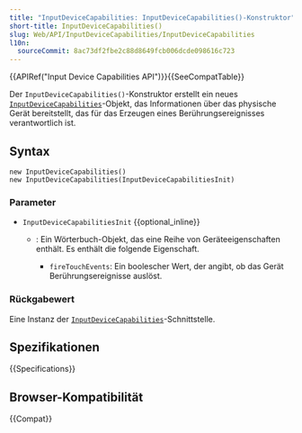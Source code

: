 ```yaml
---
title: "InputDeviceCapabilities: InputDeviceCapabilities()-Konstruktor"
short-title: InputDeviceCapabilities()
slug: Web/API/InputDeviceCapabilities/InputDeviceCapabilities
l10n:
  sourceCommit: 8ac73df2fbe2c88d8649fcb006dcde098616c723
---
```


{{APIRef("Input Device Capabilities API")}}{{SeeCompatTable}}

Der `InputDeviceCapabilities()`-Konstruktor erstellt ein neues [`InputDeviceCapabilities`](/de/docs/Web/API/InputDeviceCapabilities)-Objekt, das Informationen über das physische Gerät bereitstellt, das für das Erzeugen eines Berührungsereignisses verantwortlich ist.

## Syntax

```js-nolint
new InputDeviceCapabilities()
new InputDeviceCapabilities(InputDeviceCapabilitiesInit)
```

### Parameter

- `InputDeviceCapabilitiesInit` {{optional_inline}}

  - : Ein Wörterbuch-Objekt, das eine Reihe von Geräteeigenschaften enthält. Es enthält die
    folgende Eigenschaft.

    - `fireTouchEvents`: Ein boolescher Wert, der angibt,
      ob das Gerät Berührungsereignisse auslöst.

### Rückgabewert

Eine Instanz der [`InputDeviceCapabilities`](/de/docs/Web/API/InputDeviceCapabilities)-Schnittstelle.

## Spezifikationen

{{Specifications}}

## Browser-Kompatibilität

{{Compat}}
